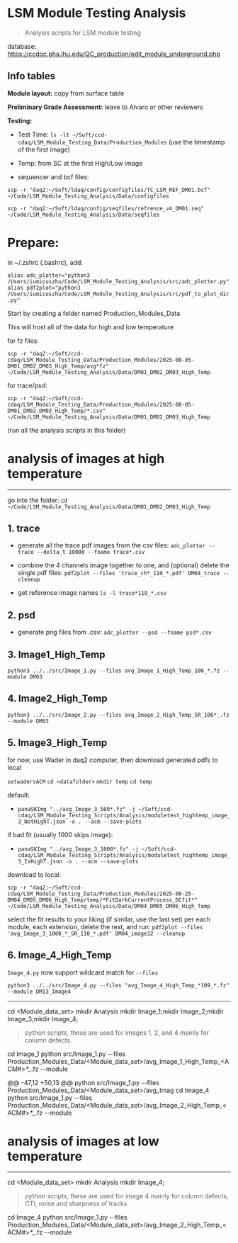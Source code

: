 # LSM Module Testing Analysis
> Analysis scripts for LSM module testing 

database: https://ccdqc.pha.jhu.edu/QC_production/edit_module_underground.php

## Info tables

**Module layout:** copy from surface table

**Preliminary Grade Assessment:** leave to Alvaro or other reviewers

**Testing:** 

- Test Time: `ls -lt ~/Soft/ccd-cdaq/LSM_Module_Testing_Data/Production_Modules`
(use the timestamp of the first image)

- Temp: from SC at the first High/Low image 

- sequencer and bcf files: 

`scp -r "daq2:~/Soft/ldaq/config/configfiles/TC_LSM_REF_DM01.bcf" ~/Code/LSM_Module_Testing_Analysis/Data/configfiles`

`scp -r "daq2:~/Soft/ldaq/config/seqfiles/refrence_v4_DM01.seq" ~/Code/LSM_Module_Testing_Analysis/Data/seqfiles`


# Prepare: 


in ~/.zshrc (.bashrc), add:

`alias adc_plotter="python3 /Users/iumicuszhu/Code/LSM_Module_Testing_Analysis/src/adc_plotter.py"`
`alias pdf2plot="python3 /Users/iumicuszhu/Code/LSM_Module_Testing_Analysis/src/pdf_to_plot_dir.py"`

Start by creating a folder named Production_Modules_Data

This will host all of the data for high and low temperature

for fz files:

`scp -r "daq2:~/Soft/ccd-cdaq/LSM_Module_Testing_Data/Production_Modules/2025-08-05-DM01_DM02_DM03_High_Temp/avg*fz" ~/Code/LSM_Module_Testing_Analysis/Data/DM01_DM02_DM03_High_Temp`

for trace/psd:

`scp -r "daq2:~/Soft/ccd-cdaq/LSM_Module_Testing_Data/Production_Modules/2025-08-05-DM01_DM02_DM03_High_Temp/*.csv" ~/Code/LSM_Module_Testing_Analysis/Data/DM01_DM02_DM03_High_Temp`

<!-- in downloaded data folder (`DM*_DM*_DM*_High_Temp`): -->
<!-- `mkdir trace psd image1 image2 image31 image32 image4` -->

(run all the analysis scripts in this folder)

# analysis of images at high temperature 
----------------------------------------------
go into the folder: `cd ~/Code/LSM_Module_Testing_Analysis/Data/DM01_DM02_DM03_High_Temp`

## 1. trace
- generate all the trace pdf images from the csv files:
`adc_plotter --trace --delta_t 10000 --fname trace*.csv`

- combine the 4 channels image together to one, and (optional) delete the single pdf files:
`pdf2plot --files 'trace_ch*_110_*.pdf' DM04_trace --cleanup`     

- get reference image names
`ls -l trace*110_*.csv`

## 2. psd
- generate png files from .csv:
`adc_plotter --psd --fname psd*.csv`

## 3. Image1_High_Temp
`python3 ../../src/Image_1.py --files avg_Image_1_High_Temp_106_*.fz --module DM03`

## 4. Image2_High_Temp
`python3 ../../src/Image_2.py --files avg_Image_2_High_Temp_SR_106*_.fz --module DM03`

## 5. Image3_High_Temp

for now, use Wader in daq2 computer, then download generated pdfs to local

`setwadersACM`
`cd <datafolder>`
`mkdir temp`
`cd temp`

default:
- `panaSKImg "../avg_Image_3_500*.fz" -j ~/Soft/ccd-cdaq/LSM_Module_Testing_Scripts/Analysis/moduletest_hightemp_image_3_NotHighT.json -o . --acm --save-plots`

if bad fit (usually 1000 skips image):
- `panaSKImg "../avg_Image_3_1000*.fz" -j ~/Soft/ccd-cdaq/LSM_Module_Testing_Scripts/Analysis/moduletest_hightemp_image_3_IsHighT.json -o . --acm --save-plots`


download to local:

`scp -r "daq2:~/Soft/ccd-cdaq/LSM_Module_Testing_Data/Production_Modules/2025-08-25-DM04_DM05_DM06_High_Temp/temp/*FitDarkCurrentProcess_DCfit*" ~/Code/LSM_Module_Testing_Analysis/Data/DM04_DM05_DM06_High_Temp`

select the fit results to your liking (if similar, use the last set) per each module, each extension, delete the rest, and run:
`pdf2plot --files 'avg_Image_3_1000_*_SR_110_*.pdf' DM04_image32 --cleanup`

## 6. Image_4_High_Temp

`Image_4.py` now support wildcard match for `--files`

`python3 ../../src/Image_4.py --files "avg_Image_4_High_Temp_*109_*.fz" --module DM13_Image4`


------------------------------
cd <Module_data_set>
mkdir Analysis
mkdir Image_1;mkdir Image_2;mkdir Image_3;mkdir Image_4;
> python scripts, these are used for images 1, 2, and 4 mainly for column defects. 

cd Image_1
python src/Image_1.py --files Production_Modules_Data/<Module_data_set>/avg_Image_1_High_Temp_<ACM#>_*_*_*.fz --module <ModuleID>

@@ -47,12 +50,13 @@ python src/Image_1.py --files Production_Modules_Data/<Module_data_set>/avg_Imag
cd Image_4
python src/Image_1.py --files Production_Modules_Data/<Module_data_set>/avg_Image_2_High_Temp_<ACM#>_*_*_*.fz --module <ModuleID>

# analysis of images at low temperature
--------------------------------
cd <Module_data_set>
mkdir Analysis
mkdir Image_4;

> python scripts, these are used for image 4 mainly for column defects, CTI, noise and sharpness of tracks

cd Image_4
python src/Image_1.py --files Production_Modules_Data/<Module_data_set>/avg_Image_2_High_Temp_<ACM#>_*_*_*.fz --module <ModuleID>








